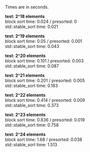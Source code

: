 Times are in seconds.

**test: 2^18 elements**  
block sort time: 0.024 / presorted: 0  
std::stable_sort time: 0.021

**test: 2^19 elements**  
block sort time: 0.05 / presorted: 0.001  
std::stable_sort time: 0.043

**test: 2^20 elements**  
block sort time: 0.101 / presorted: 0.003  
std::stable_sort time: 0.087

**test: 2^21 elements**  
block sort time: 0.201 / presorted: 0.005  
std::stable_sort time: 0.183

**test: 2^22 elements**  
block sort time: 0.414 / presorted: 0.009  
std::stable_sort time: 0.373

**test: 2^23 elements**  
block sort time: 0.836 / presorted: 0.019  
std::stable_sort time: 0.758

**test: 2^24 elements**  
block sort time: 1.68 / presorted: 0.038  
std::stable_sort time: 1.513

